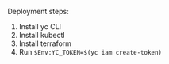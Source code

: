 Deployment steps:

1. Install yc CLI
2. Install kubectl
3. Install terraform
4. Run `$Env:YC_TOKEN=$(yc iam create-token)` 